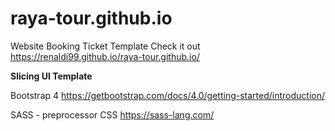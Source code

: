 # raya-tour.github.io
Website Booking Ticket Template
Check it out https://renaldi99.github.io/raya-tour.github.io/

**Slicing UI Template**

Bootstrap 4
https://getbootstrap.com/docs/4.0/getting-started/introduction/

SASS - preprocessor CSS
https://sass-lang.com/